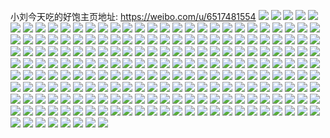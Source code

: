 小刘今天吃的好饱主页地址: https://weibo.com/u/6517481554 
![](https://wx4.sinaimg.cn/mw2000/00774GGegy1h9f3p3ipxej32c033zqv5.jpg) 
![](https://wx4.sinaimg.cn/mw2000/00774GGegy1h9e456e67xj31sc2dshdt.jpg) 
![](https://wx4.sinaimg.cn/mw2000/00774GGegy1h9e456yyyij31sc2dsdzt.jpg) 
![](https://wx4.sinaimg.cn/mw2000/00774GGegy1h9bz8z6qi5j30pj0y1jvy.jpg) 
![](https://wx4.sinaimg.cn/mw2000/00774GGegy1h9c0fpivspj30zo0yrgqs.jpg) 
![](https://wx4.sinaimg.cn/mw2000/00774GGely1h981w85cxjj310p1cx4qp.jpg) 
![](https://wx4.sinaimg.cn/mw2000/00774GGely1h981wbz6u6j32c0340npe.jpg) 
![](https://wx4.sinaimg.cn/mw2000/00774GGely1h981wnctw7j310n1cu4qc.jpg) 
![](https://wx4.sinaimg.cn/mw2000/00774GGely1h981wg5hf2j316p1kx7wh.jpg) 
![](https://wx4.sinaimg.cn/mw2000/00774GGely1h981we3mbvj316p1kx4qp.jpg) 
![](https://wx4.sinaimg.cn/mw2000/00774GGely1h981wiq6dcj32dc35s1kz.jpg) 
![](https://wx4.sinaimg.cn/mw2000/00774GGely1h981wm6hbtj32dc35snpe.jpg) 
![](https://wx4.sinaimg.cn/mw2000/00774GGegy1h961am1xl5j31sc2dsqv5.jpg) 
![](https://wx4.sinaimg.cn/mw2000/00774GGegy1h961akhlc4j30zk1bftf3.jpg) 
![](https://wx4.sinaimg.cn/mw2000/00774GGegy1h961al5robj30zk1bfjwl.jpg) 
![](https://wx4.sinaimg.cn/mw2000/00774GGegy1h961akvedzj30zk1bftd8.jpg) 
![](https://wx4.sinaimg.cn/mw2000/00774GGegy1h93am1tm4pj30n014wdoh.jpg) 
![](https://wx4.sinaimg.cn/mw2000/00774GGegy1h92a7ee0q7j31pd29u4qp.jpg) 
![](https://wx4.sinaimg.cn/mw2000/00774GGegy1h92a7dpbk1j30zk1be7r6.jpg) 
![](https://wx4.sinaimg.cn/mw2000/00774GGegy1h902w7r0l9j31sc2dstr5.jpg) 
![](https://wx4.sinaimg.cn/mw2000/00774GGegy1h902w8ou4dj31nx27wh20.jpg) 
![](https://wx4.sinaimg.cn/mw2000/00774GGely1h8xb6ho1v6j31sc2dse81.jpg) 
![](https://wx4.sinaimg.cn/mw2000/00774GGegy1h8qzzvnh00j31q52eyx0r.jpg) 
![](https://wx4.sinaimg.cn/mw2000/00774GGegy1h8r002k3mtj32c033z7wi.jpg) 
![](https://wx4.sinaimg.cn/mw2000/00774GGegy1h8nbirtjs3j32c033zkjn.jpg) 
![](https://wx4.sinaimg.cn/mw2000/00774GGegy1h8nbisw3unj31sc2ds4qq.jpg) 
![](https://wx4.sinaimg.cn/mw2000/00774GGegy1h8nbiug1e5j31wm2jhhdu.jpg) 
![](https://wx4.sinaimg.cn/mw2000/00774GGegy1h8nbfjl9m0j31sc2ds1ar.jpg) 
![](https://wx4.sinaimg.cn/mw2000/00774GGegy1h8nbg9fjfkj319g1okk7m.jpg) 
![](https://wx4.sinaimg.cn/mw2000/00774GGegy1h8nbgeboaaj32dc35skjn.jpg) 
![](https://wx4.sinaimg.cn/mw2000/00774GGegy1h8nbdl6b79j32b732x1ky.jpg) 
![](https://wx4.sinaimg.cn/mw2000/00774GGegy1h8nbdjjwnhj30zk1be1kx.jpg) 
![](https://wx4.sinaimg.cn/mw2000/00774GGegy1h8izjei2m6j32c03404qq.jpg) 
![](https://wx4.sinaimg.cn/mw2000/00774GGegy1h8izjfv9frj31gm1y5wyc.jpg) 
![](https://wx4.sinaimg.cn/mw2000/00774GGegy1h8gkymkbsnj32bc334u10.jpg) 
![](https://wx4.sinaimg.cn/mw2000/00774GGegy1h8gkyhd1upj32c0340kjo.jpg) 
![](https://wx4.sinaimg.cn/mw2000/00774GGegy1h8gkusbgupj31n026nhdt.jpg) 
![](https://wx4.sinaimg.cn/mw2000/00774GGegy1h8gkutv7q5j32ar32b1ky.jpg) 
![](https://wx4.sinaimg.cn/mw2000/00774GGegy1h8gkzgpvezj30u0140gsh.jpg) 
![](https://wx4.sinaimg.cn/mw2000/00774GGegy1h8gkuv1z9qj32a631j7wh.jpg) 
![](https://wx4.sinaimg.cn/mw2000/00774GGegy1h8gkyv6900j33402c07wk.jpg) 
![](https://wx4.sinaimg.cn/mw2000/00774GGegy1h89oual5xnj30pm12e4c7.jpg) 
![](https://wx4.sinaimg.cn/mw2000/00774GGegy1h89ow05r1ij31jk2bcb29.jpg) 
![](https://wx4.sinaimg.cn/mw2000/00774GGegy1h89ovzk4d5j31jk2bc1kx.jpg) 
![](https://wx4.sinaimg.cn/mw2000/00774GGegy1h89ow0sl88j31jk2bc7pm.jpg) 
![](https://wx4.sinaimg.cn/mw2000/00774GGegy1h89ow1cdo1j31jk2bdkes.jpg) 
![](https://wx4.sinaimg.cn/mw2000/00774GGegy1h89ow1wm9fj31jk2bctm8.jpg) 
![](https://wx4.sinaimg.cn/mw2000/00774GGely1h89g6iiy2nj30rv0t6wll.jpg) 
![](https://wx4.sinaimg.cn/mw2000/00774GGegy1h88gebjqsuj31sc2ds7wh.jpg) 
![](https://wx4.sinaimg.cn/mw2000/00774GGegy1h86k3xbn4vj314k1i3h3w.jpg) 
![](https://wx4.sinaimg.cn/mw2000/00774GGegy1h88gemvq21j33402c0x6r.jpg) 
![](https://wx4.sinaimg.cn/mw2000/00774GGegy1h86k3w8blxj319g1ok4fb.jpg) 
![](https://wx4.sinaimg.cn/mw2000/00774GGegy1h88gh20mn9j32c0340kjl.jpg) 
![](https://wx4.sinaimg.cn/mw2000/00774GGegy1h87d1auuw5j32c0340npe.jpg) 
![](https://wx4.sinaimg.cn/mw2000/00774GGegy1h82419xo1rj30zo1bkkga.jpg) 
![](https://wx4.sinaimg.cn/mw2000/00774GGely1h7wdtflk9gj31sc2dskjm.jpg) 
![](https://wx4.sinaimg.cn/mw2000/00774GGely1h7wdtbz1wwj31sc2dsb2a.jpg) 
![](https://wx4.sinaimg.cn/mw2000/00774GGegy1h7nmnw2ymjj32c13404qr.jpg) 
![](https://wx4.sinaimg.cn/mw2000/00774GGegy1h7nmnwu79zj30w616wtjl.jpg) 
![](https://wx4.sinaimg.cn/mw2000/00774GGegy1h7nmo5g9lrj31kq23n4qp.jpg) 
![](https://wx4.sinaimg.cn/mw2000/00774GGegy1h7nmntfyzpj31sc2ds1ky.jpg) 
![](https://wx4.sinaimg.cn/mw2000/00774GGegy1h7d4qbwsfbj31s035s4qu.jpg) 
![](https://wx4.sinaimg.cn/mw2000/00774GGely1h7676cbkwsj31sc2dsx6q.jpg) 
![](https://wx4.sinaimg.cn/mw2000/00774GGely1h7676ioo88j316o1kwwuc.jpg) 
![](https://wx4.sinaimg.cn/mw2000/00774GGely1h7676jdonrj31sc2dsnpe.jpg) 
![](https://wx4.sinaimg.cn/mw2000/00774GGely1h76777rsjqj31tz2fy1ky.jpg) 
![](https://wx4.sinaimg.cn/mw2000/00774GGegy1h750ipke1tj31sc2dsu0y.jpg) 
![](https://wx4.sinaimg.cn/mw2000/00774GGegy1h6wy18tmwhj322m33ytev.jpg) 
![](https://wx4.sinaimg.cn/mw2000/00774GGegy1h6vwzgz76mj31zm2ofu0x.jpg) 
![](https://wx4.sinaimg.cn/mw2000/00774GGegy1h6vwziqk9wj32c03404qr.jpg) 
![](https://wx4.sinaimg.cn/mw2000/00774GGegy1h6vwzfp6q8j32c0340x6p.jpg) 
![](https://wx4.sinaimg.cn/mw2000/00774GGegy1h6sj34648bj31s02dbgs2.jpg) 
![](https://wx4.sinaimg.cn/mw2000/00774GGegy1h6shxda19sj32c0340qv5.jpg) 
![](https://wx4.sinaimg.cn/mw2000/00774GGegy1h6shxcgfbwj31pf29wnpd.jpg) 
![](https://wx4.sinaimg.cn/mw2000/00774GGegy1h6shxdxbxuj30zk1bejwf.jpg) 
![](https://wx4.sinaimg.cn/mw2000/00774GGegy1h6siwkt4kmj31s02dcnpe.jpg) 
![](https://wx4.sinaimg.cn/mw2000/00774GGegy1h6siw61x6xj31c51s6wza.jpg) 
![](https://wx4.sinaimg.cn/mw2000/00774GGegy1h6shxqdrd6j31sc2dsu0x.jpg) 
![](https://wx4.sinaimg.cn/mw2000/00774GGely1h6d9ipf0s4j31sc2dshdt.jpg) 
![](https://wx4.sinaimg.cn/mw2000/00774GGely1h6d9jeakk3j31sc2dsaus.jpg) 
![](https://wx4.sinaimg.cn/mw2000/00774GGegy1h6ask5mnrjj31pd29sb29.jpg) 
![](https://wx4.sinaimg.cn/mw2000/00774GGegy1h5o6war2h3j32c03401ky.jpg) 
![](https://wx4.sinaimg.cn/mw2000/00774GGely1h5iz2mi0akj32722xfh30.jpg) 
![](https://wx4.sinaimg.cn/mw2000/00774GGely1h5don1pa7ej31qg2b8b29.jpg) 
![](https://wx4.sinaimg.cn/mw2000/00774GGely1h53z1cs79uj316o1kw4h9.jpg) 
![](https://wx4.sinaimg.cn/mw2000/00774GGely1h53z1bkcorj31e71uy7td.jpg) 
![](https://wx4.sinaimg.cn/mw2000/00774GGely1h53z1du5urj316o1kwx2k.jpg) 
![](https://wx4.sinaimg.cn/mw2000/00774GGely1h53z1ltk37j316o1kwe81.jpg) 
![](https://wx4.sinaimg.cn/mw2000/00774GGely1h53z1kpzxjj31sc2dsu0x.jpg) 
![](https://wx4.sinaimg.cn/mw2000/00774GGely1h4ym428crfj316o1kw4hr.jpg) 
![](https://wx4.sinaimg.cn/mw2000/00774GGely1h4ym40s2fxj327q2ya7wi.jpg) 
![](https://wx4.sinaimg.cn/mw2000/00774GGely1h4ym479bv0j316o1kwnhs.jpg) 
![](https://wx4.sinaimg.cn/mw2000/00774GGely1h4so1tpsynj316n1kwkbc.jpg) 
![](https://wx4.sinaimg.cn/mw2000/00774GGely1h4qztov57mj30y819ndw5.jpg) 
![](https://wx4.sinaimg.cn/mw2000/00774GGely1h4qztrquowj312t1frwz7.jpg) 
![](https://wx4.sinaimg.cn/mw2000/00774GGely1h4qzto2qirj312u1gq7ie.jpg) 
![](https://wx4.sinaimg.cn/mw2000/00774GGegy1h4h1yxm3y2j31ac1uve3i.jpg) 
![](https://wx4.sinaimg.cn/mw2000/00774GGely1h4h2heb80uj31dy1ul4qp.jpg) 
![](https://wx4.sinaimg.cn/mw2000/00774GGely1h46miw1bdfj316o1kw7wh.jpg) 
![](https://wx4.sinaimg.cn/mw2000/00774GGely1h46mix7w20j316o1kw7wh.jpg) 
![](https://wx4.sinaimg.cn/mw2000/00774GGely1h46miynlu8j316o1kwx00.jpg) 
![](https://wx4.sinaimg.cn/mw2000/00774GGely1h3xdwyfcilj31sc2dsqv5.jpg) 
![](https://wx4.sinaimg.cn/mw2000/00774GGely1h3xdx2o5j7j33402c0npe.jpg) 
![](https://wx4.sinaimg.cn/mw2000/00774GGely1h3xdx0oa1fj31wz2jynpd.jpg) 
![](https://wx4.sinaimg.cn/mw2000/00774GGely1h3xdwut1prj32c03407wj.jpg) 
![](https://wx4.sinaimg.cn/mw2000/00774GGely1h3xdx1dzcdj327y2ylayu.jpg) 
![](https://wx4.sinaimg.cn/mw2000/00774GGely1h3xdwxje1qj31sc2dswyx.jpg) 
![](https://wx4.sinaimg.cn/mw2000/00774GGely1h3xdx46efmj31sc2ds4qq.jpg) 
![](https://wx4.sinaimg.cn/mw2000/00774GGely1h3xdwzpn5cj31sc2ds1ky.jpg) 
![](https://wx4.sinaimg.cn/mw2000/00774GGely1h3xdwwwxtej31sc2dsnpd.jpg) 
![](https://wx4.sinaimg.cn/mw2000/00774GGely1h3xdwvqv96j31sc2dsnpd.jpg) 
![](https://wx4.sinaimg.cn/mw2000/00774GGely1h3xdx5xvgjj31sc2dsu0x.jpg) 
![](https://wx4.sinaimg.cn/mw2000/00774GGely1h3xdxvnn5dj31sc2dsb29.jpg) 
![](https://wx4.sinaimg.cn/mw2000/00774GGely1h3qe7y11rpj335s23ue82.jpg) 
![](https://wx4.sinaimg.cn/mw2000/00774GGely1h3qe7yy80ij32c0340b1e.jpg) 
![](https://wx4.sinaimg.cn/mw2000/00774GGely1h3qe7sjq5sj31kb233ki7.jpg) 
![](https://wx4.sinaimg.cn/mw2000/00774GGely1h3evnrigp3j31zw2nvb2a.jpg) 
![](https://wx4.sinaimg.cn/mw2000/00774GGely1h3evnsekmoj30z21arx1m.jpg) 
![](https://wx4.sinaimg.cn/mw2000/00774GGely1h3evnytwxfj316o1kwe2z.jpg) 
![](https://wx4.sinaimg.cn/mw2000/00774GGely1h3evnxsf5wj31vx2ike82.jpg) 
![](https://wx4.sinaimg.cn/mw2000/00774GGely1h3evntaxrnj31471hlha0.jpg) 
![](https://wx4.sinaimg.cn/mw2000/00774GGely1h3evnzm2f9j316o1kw7ot.jpg) 
![](https://wx4.sinaimg.cn/mw2000/00774GGely1h3evnwhoczj31y62llnpe.jpg) 
![](https://wx4.sinaimg.cn/mw2000/00774GGely1h3evo21uu3j316o1kwaxa.jpg) 
![](https://wx4.sinaimg.cn/mw2000/00774GGely1h3evo0ydt4j31k722yhdt.jpg) 
![](https://wx4.sinaimg.cn/mw2000/00774GGely1h35s53guc0j329b30he81.jpg) 
![](https://wx4.sinaimg.cn/mw2000/00774GGely1h35s54n72jj32c03407wh.jpg) 
![](https://wx4.sinaimg.cn/mw2000/00774GGely1h35s541c7aj30u40u4af3.jpg) 
![](https://wx4.sinaimg.cn/mw2000/00774GGely1h35s55db3cj31rh2cne81.jpg) 
![](https://wx4.sinaimg.cn/mw2000/00774GGely1h31tww7n58j31fc1wg4qp.jpg) 
![](https://wx4.sinaimg.cn/mw2000/00774GGely1h2ubvkz4zjj31jh21ze81.jpg) 
![](https://wx4.sinaimg.cn/mw2000/00774GGely1h2sw1bl8k1j31o0280x6p.jpg) 
![](https://wx4.sinaimg.cn/mw2000/00774GGely1h2sw1d66y3j31qu2i1hc3.jpg) 
![](https://wx4.sinaimg.cn/mw2000/00774GGely1h2sw1ce1k3j30zo1re7jk.jpg) 
![](https://wx4.sinaimg.cn/mw2000/00774GGely1h2rfd6uiosj312c1f4wus.jpg) 
![](https://wx4.sinaimg.cn/mw2000/00774GGely1h2rfd5z7woj316o1kwkhz.jpg) 
![](https://wx4.sinaimg.cn/mw2000/00774GGely1h2rfdehjf8j31lj24pkjl.jpg) 
![](https://wx4.sinaimg.cn/mw2000/00774GGely1h2rfdbclc1j31f51w74lc.jpg) 
![](https://wx4.sinaimg.cn/mw2000/00774GGely1h2rfd8q0f0j323d2shx6p.jpg) 
![](https://wx4.sinaimg.cn/mw2000/00774GGely1h2rfd51zc7j30pk0y2gsq.jpg) 
![](https://wx4.sinaimg.cn/mw2000/00774GGely1h2rfdcumbdj328i2zd4qq.jpg) 
![](https://wx4.sinaimg.cn/mw2000/00774GGely1h2pohsejmpj31sc2dse81.jpg) 
![](https://wx4.sinaimg.cn/mw2000/00774GGely1h2pohrwla4j31n426u4qp.jpg) 
![](https://wx4.sinaimg.cn/mw2000/00774GGely1h2neclt2nfj31w62iwb29.jpg) 
![](https://wx4.sinaimg.cn/mw2000/00774GGely1h2necmfjinj31xd2kh7wh.jpg) 
![](https://wx4.sinaimg.cn/mw2000/00774GGely1h2necokgvmj31of28k4qp.jpg) 
![](https://wx4.sinaimg.cn/mw2000/00774GGely1h2neco0xv6j32c03401kx.jpg) 
![](https://wx4.sinaimg.cn/mw2000/00774GGely1h2necpa1dsj31n026onpd.jpg) 
![](https://wx4.sinaimg.cn/mw2000/00774GGely1h2necnganjj31sz2emtxj.jpg) 
![](https://wx4.sinaimg.cn/mw2000/00774GGely1h14ou1stvlj320a2oe1ky.jpg) 
![](https://wx4.sinaimg.cn/mw2000/00774GGely1h14otzhvjwj31m825n1ky.jpg) 
![](https://wx4.sinaimg.cn/mw2000/00774GGely1h14ou37q9kj32c0340u0y.jpg) 
![](https://wx4.sinaimg.cn/mw2000/00774GGely1h14otzzu16j31yc2ltnpd.jpg) 
![](https://wx4.sinaimg.cn/mw2000/00774GGely1h14ou2eyhfj319f1ok4qp.jpg) 
![](https://wx4.sinaimg.cn/mw2000/00774GGely1h0s6dxjj6kj32c0340hdu.jpg) 
![](https://wx4.sinaimg.cn/mw2000/00774GGely1h0lajk5fc0j31b81yutp0.jpg) 
![](https://wx4.sinaimg.cn/mw2000/00774GGely1h09ujgclsbj32c0340kjm.jpg) 
![](https://wx4.sinaimg.cn/mw2000/00774GGely1h09ujpgkl2j315m1jiqt3.jpg) 
![](https://wx4.sinaimg.cn/mw2000/00774GGely1h09ul8m3haj315k1kwe3i.jpg) 
![](https://wx4.sinaimg.cn/mw2000/00774GGely1h09ulad4c7j30nq0vngtv.jpg) 
![](https://wx4.sinaimg.cn/mw2000/00774GGely1h09ujkqj0ij323u35sx6r.jpg) 
![](https://wx4.sinaimg.cn/mw2000/00774GGely1h01fo6gmgjj32c0340hdt.jpg) 
![](https://wx4.sinaimg.cn/mw2000/00774GGely1h01foh8clxj32c03407wh.jpg) 
![](https://wx4.sinaimg.cn/mw2000/00774GGely1h01fop9jbaj32c0340npd.jpg) 
![](https://wx4.sinaimg.cn/mw2000/00774GGely1h01fp0sx9cj32c0340kjl.jpg) 
![](https://wx4.sinaimg.cn/mw2000/00774GGely1h01fp96agvj32c0340ay5.jpg) 
![](https://wx4.sinaimg.cn/mw2000/00774GGely1h01fpg10yxj32c0340npd.jpg) 
![](https://wx4.sinaimg.cn/mw2000/00774GGely1h01fnmt9gyj32bz33y1kx.jpg) 
![](https://wx4.sinaimg.cn/mw2000/00774GGely1h01fpb14ewj32c03404qp.jpg) 
![](https://wx4.sinaimg.cn/mw2000/00774GGely1h01fp6il75j32c0340npd.jpg) 
![](https://wx4.sinaimg.cn/mw2000/00774GGely1gzvk20z71vj326b2wfhdt.jpg) 
![](https://wx4.sinaimg.cn/mw2000/00774GGely1gzvk21j4izj31g91xa7lx.jpg) 
![](https://wx4.sinaimg.cn/mw2000/00774GGely1gylor0subgj30rs113tl6.jpg) 
![](https://wx4.sinaimg.cn/mw2000/00774GGely1gx39pknmgzj30zo1re4dj.jpg) 
![](https://wx4.sinaimg.cn/mw2000/00774GGely1gx39ukjh0lj31sg2ds1kx.jpg) 
![](https://wx4.sinaimg.cn/mw2000/00774GGely1gx39pl93vlj30xs1o1tpb.jpg) 
![](https://wx4.sinaimg.cn/mw2000/00774GGely1gx39s2mco0j31sc2dsqv5.jpg) 
![](https://wx4.sinaimg.cn/mw2000/00774GGely1gx39ujbuw3j32c02c07wi.jpg) 
![](https://wx4.sinaimg.cn/mw2000/00774GGely1gx39r21mz7j31sc2dshdu.jpg) 
![](https://wx4.sinaimg.cn/mw2000/00774GGely1gx39s3bi7sj32c02c0x6p.jpg) 
![](https://wx4.sinaimg.cn/mw2000/00774GGely1gx39pk7yuij32c0340qv6.jpg) 
![](https://wx4.sinaimg.cn/mw2000/00774GGely1gx39ugehltj31sc2ds1ky.jpg) 
![](https://wx4.sinaimg.cn/mw2000/00774GGely1gwlxgqhe7hj31nn1nn4qp.jpg) 
![](https://wx4.sinaimg.cn/mw2000/00774GGely1gwlxgrpq2aj32c02c0npd.jpg) 
![](https://wx4.sinaimg.cn/mw2000/00774GGely1gwlxgsw5vgj32bb333e82.jpg) 
![](https://wx4.sinaimg.cn/mw2000/00774GGely1gwlxgpuvf3j32ps1j01ae.jpg) 
![](https://wx4.sinaimg.cn/mw2000/00774GGely1gwlxgtti3hj33402c01kx.jpg) 
![](https://wx4.sinaimg.cn/mw2000/00774GGely1gwlxgv5utaj327w2yitko.jpg) 
![](https://wx4.sinaimg.cn/mw2000/00774GGely1gvii9heyuvj60v015cafm02.jpg) 
![](https://wx4.sinaimg.cn/mw2000/00774GGely1gvii9hpyv9j60ta1310x902.jpg) 
![](https://wx4.sinaimg.cn/mw2000/00774GGely1gvii9hy9wnj60vr16cjx202.jpg) 
![](https://wx4.sinaimg.cn/mw2000/00774GGely1gvii9i6bboj60sy12l78o02.jpg) 
![](https://wx4.sinaimg.cn/mw2000/00774GGely1gvii9iec3jj60ue14idk702.jpg) 
![](https://wx4.sinaimg.cn/mw2000/00774GGely1gv6y2x7pthj60yi1a018e02.jpg) 
![](https://wx4.sinaimg.cn/mw2000/00774GGely1gv6y2z3z9gj60sy14cnac02.jpg) 
![](https://wx4.sinaimg.cn/mw2000/00774GGely1gv1f058fzij60yi13bjvo02.jpg) 
![](https://wx4.sinaimg.cn/mw2000/00774GGely1gv1eb7ih5rj61jk2bc1kx02.jpg) 
![](https://wx4.sinaimg.cn/mw2000/00774GGely1guuh6hn35pj60rr13aah202.jpg) 
![](https://wx4.sinaimg.cn/mw2000/00774GGely1gu8gfhpad5j30qx1bvai9.jpg) 
![](https://wx4.sinaimg.cn/mw2000/00774GGely1gu64y9wh9ej30tz1hcn5u.jpg) 
![](https://wx4.sinaimg.cn/mw2000/00774GGely1gtnr1b8hglj30u0190n1e.jpg) 
![](https://wx4.sinaimg.cn/mw2000/00774GGely1gtnr1bid6rj30u0160q64.jpg) 
![](https://wx4.sinaimg.cn/mw2000/00774GGely1gtnr1bsc64j30u0190gpi.jpg) 
![](https://wx4.sinaimg.cn/mw2000/00774GGely1gtnr1athu2j31jk25snpd.jpg) 
![](https://wx4.sinaimg.cn/mw2000/00774GGely1gtm04a1lb0j30u00u0jyf.jpg) 
![](https://wx4.sinaimg.cn/mw2000/00774GGely1gtl5gmim76j31fk1fk1kx.jpg) 
![](https://wx4.sinaimg.cn/mw2000/00774GGely1gtl55zqh1uj312b12btot.jpg) 
![](https://wx4.sinaimg.cn/mw2000/00774GGely1gtl55zbv5ij31cc1ccnhp.jpg) 
![](https://wx4.sinaimg.cn/mw2000/00774GGely1gtgock29lbj30xl0xlwnh.jpg) 
![](https://wx4.sinaimg.cn/mw2000/00774GGely1gtb0faruejj30yi1pck3j.jpg) 
![](https://wx4.sinaimg.cn/mw2000/00774GGely1gtb0h201lqj30lj12b7d0.jpg) 
![](https://wx4.sinaimg.cn/mw2000/00774GGely1gtb0h28mv2j30ku112n48.jpg) 
![](https://wx4.sinaimg.cn/mw2000/00774GGely1gtb0fahfeij30yi1pcqhm.jpg) 
